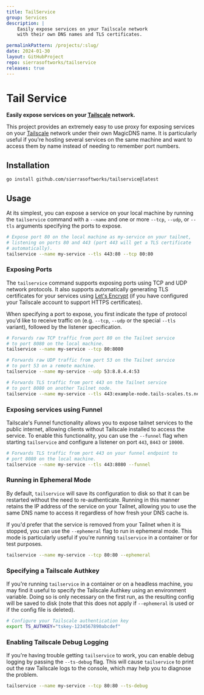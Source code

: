 ```yaml
---
title: TailService
group: Services
description: |
    Easily expose services on your Tailscale network
    with their own DNS names and TLS certificates.

permalinkPattern: /projects/:slug/
date: 2024-01-30
layout: GitHubProject
repo: sierrasoftworks/tailservice
releases: true
---
```


# Tail Service
**Easily expose services on your [Tailscale](https://tailscale.com/) network.**

This project provides an extremely easy to use proxy for exposing services on your
[Tailscale](https://tailscale.com/) network under their own MagicDNS name. It is
particularly useful if you're hosting several services on the same machine and
want to access them by name instead of needing to remember port numbers.

## Installation

```bash
go install github.com/sierrasoftworks/tailservice@latest
```

## Usage
At its simplest, you can expose a service on your local machine by running the
`tailservice` command with a `--name` and one or more `--tcp`, `--udp`, or `--tls`
arguments specifying the ports to expose.

```bash
# Expose port 80 on the local machine as my-service on your tailnet,
# listening on ports 80 and 443 (port 443 will get a TLS certificate
# automatically).
tailservice --name my-service --tls 443:80 --tcp 80:80
```

### Exposing Ports
The `tailservice` command supports exposing ports using TCP and UDP
network protocols. It also supports automatically generating TLS certificates
for your services using [Let's Encrypt](https://letsencrypt.org/) (if you
have configured your Tailscale account to support HTTPS certificates).

When specifying a port to expose, you first indicate the type of protocol
you'd like to receive traffic on (e.g. `--tcp`, `--udp` or the special `--tls`
variant), followed by the listener specification.

```bash
# Forwards raw TCP traffic from port 80 on the Tailnet service
# to port 8080 on the local machine.
tailservice --name my-service --tcp 80:8080

# Forwards raw UDP traffic from port 53 on the Tailnet service
# to port 53 on a remote machine.
tailservice --name my-service --udp 53:8.8.4.4:53

# Forwards TLS traffic from port 443 on the Tailnet service
# to port 8080 on another Tailnet node.
tailservice --name my-service --tls 443:example-node.tails-scales.ts.net:8080
```

### Exposing services using Funnel
Tailscale's Funnel functionality allows you to expose tailnet services to the public
internet, allowing clients without Tailscale installed to access the service. To enable
this functionality, you can use the `--funnel` flag when starting `tailservice` and
configure a listener on port `443`, `8443` or `10000`.

```bash
# Forwards TLS traffic from port 443 on your funnel endpoint to
# port 8080 on the local machine.
tailservice --name my-service --tls 443:8080 --funnel
```

### Running in Ephemeral Mode
By default, `tailservice` will save its configuration to disk so that it can
be restarted without the need to re-authenticate. Running in this manner retains
the IP address of the service on your Tailnet, allowing you to use the same
DNS name to access it regardless of how fresh your DNS cache is.

If you'd prefer that the service is removed from your Tailnet when it is
stopped, you can use the `--ephemeral` flag to run in ephemeral mode. This
mode is particularly useful if you're running `tailservice` in a container
or for test purposes.

```bash
tailservice --name my-service --tcp 80:80 --ephemeral
```

### Specifying a Tailscale Authkey
If you're running `tailservice` in a container or on a headless machine,
you may find it useful to specify the Tailscale Authkey using an environment
variable. Doing so is only necessary on the first run, as the resulting config
will be saved to disk (note that this does not apply if `--ephemeral` is used
or if the config file is deleted).

```bash
# Configure your Tailscale authentication key
export TS_AUTHKEY="tskey-1234567890abcdef"
```

### Enabling Tailscale Debug Logging
If you're having trouble getting `tailservice` to work, you can enable debug
logging by passing the `--ts-debug` flag. This will cause `tailservice` to
print out the raw Tailscale logs to the console, which may help you to
diagnose the problem.

```bash
tailservice --name my-service --tcp 80:80 --ts-debug
```
